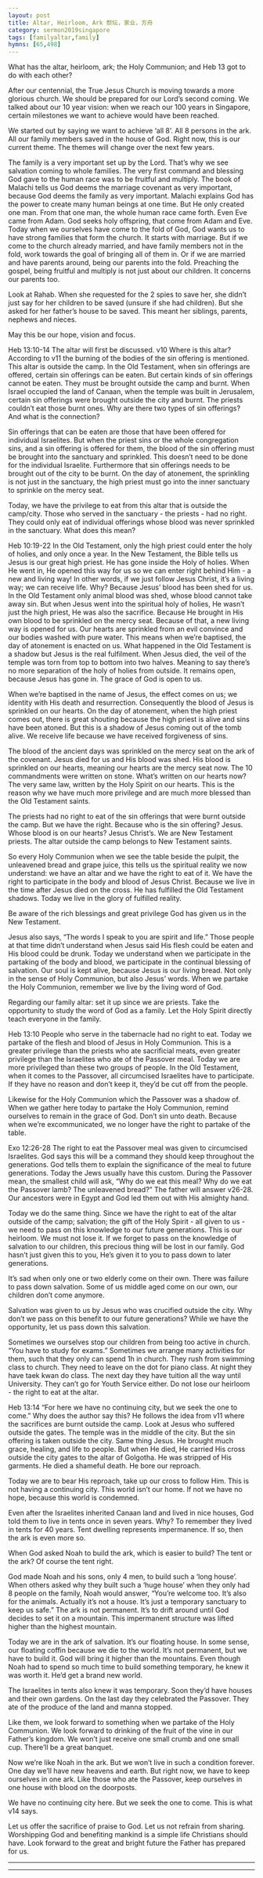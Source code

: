 ```yaml
---
layout: post
title: Altar, Heirloom, Ark 祭坛，家业，方舟
category: sermon2019singapore
tags: [familyaltar,family]
hymns: [65,498]
---
```


What has the altar, heirloom, ark; the Holy Communion; and Heb 13 got to do with each other?

After our centennial, the True Jesus Church is moving towards a more glorious church. We should be prepared for our Lord’s second coming. We talked about our 10 year vision: when we reach our 100 years in Singapore, certain milestones we want to achieve would have been reached. 

We started out by saying we want to achieve ‘all 8’. All 8 persons in the ark. All our family members saved in the house of God. Right now, this is our current theme. The themes will change over the next few years. 

The family is a very important set up by the Lord. That’s why we see salvation coming to whole families. The very first command and blessing God gave to the human race was to be fruitful and multiply. The book of Malachi tells us God deems the marriage covenant as very important, because God deems the family as very important. Malachi explains God has the power to create many human beings at one time. But He only created one man. From that one man, the whole human race came forth. Even Eve came from Adam. God seeks holy offspring, that come from Adam and Eve. Today when we ourselves have come to the fold of God, God wants us to have strong families that form the church. It starts with marriage. But if we come to the church already married, and have family members not in the fold, work towards the goal of bringing all of them in. Or if we are married and have parents around, being our parents into the fold. Preaching the gospel, being fruitful and multiply is not just about our children. It concerns our parents too. 

Look at Rahab. When she requested for the 2 spies to save her, she didn’t just say for her children to be saved (unsure if she had children). But she asked for her father’s house to be saved. This meant her siblings, parents, nephews and nieces.

May this be our hope, vision and focus.

Heb 13:10-14
The altar will first be discussed.
v10 Where is this altar? According to v11 the burning of the bodies of the sin offering is mentioned. This altar is outside the camp. In the Old Testament, when sin offerings are offered, certain sin offerings can be eaten. But certain kinds of sin offerings cannot be eaten. They must be brought outside the camp and burnt. When Israel occupied the land of Canaan, when the temple was built in Jerusalem, certain sin offerings were brought outside the city and burnt. The priests couldn’t eat those burnt ones. Why are there two types of sin offerings? And what is the connection?

Sin offerings that can be eaten are those that have been offered for individual Israelites. But when the priest sins or the whole congregation sins, and a sin offering is offered for them, the blood of the sin offering must be brought into the sanctuary and sprinkled. This doesn’t need to be done for the individual Israelite. Furthermore that sin offerings needs to be brought out of the city to be burnt. On the day of atonement, the sprinkling is not just in the sanctuary, the high priest must go into the inner sanctuary to sprinkle on the mercy seat. 

Today, we have the privilege to eat from this altar that is outside the camp/city. Those who served in the sanctuary - the priests - had no right. They could only eat of individual offerings whose blood was never sprinkled in the sanctuary. What does this mean?

Heb 10:19-22
In the Old Testament, only the high priest could enter the holy of holies, and only once a year. In the New Testament, the Bible tells us Jesus is our great high priest. He has gone inside the Holy of holies. When He went in, He opened this way for us so we can enter right behind Him - a new and living way! In other words, if we just follow Jesus Christ, it’s a living way; we can receive life. Why? Because Jesus’ blood has been shed for us. In the Old Testament only animal blood was shed, whose blood cannot take away sin. But when Jesus went into the spiritual holy of holies, He wasn’t just the high priest, He was also the sacrifice. Because He brought in His own blood to be sprinkled on the mercy seat. Because of that, a new living way is opened for us. Our hearts are sprinkled from an evil convince and our bodies washed with pure water. This means when we’re baptised, the day of atonement is enacted on us. What happened in the Old Testament is a shadow but Jesus is the real fulfilment. When Jesus died, the veil of the temple was torn from top to bottom into two halves. Meaning to say there’s no more separation of the holy of holies from outside. It remains open, because Jesus has gone in. The grace of God is open to us. 

When we’re baptised in the name of Jesus, the effect comes on us; we identity with His death and resurrection. Consequently the blood of Jesus is sprinkled on our hearts. On the day of atonement, when the high priest comes out, there is great shouting because the high priest is alive and sins have been atoned. But this is a shadow of Jesus coming out of the tomb alive. We receive life because we have received forgiveness of sins. 

The blood of the ancient days was sprinkled on the mercy seat on the ark of the covenant. Jesus died for us and His blood was shed. His blood is sprinkled on our hearts, meaning our hearts are the mercy seat now. The 10 commandments were written on stone. What’s written on our hearts now? The very same law, written by the Holy Spirit on our hearts. This is the reason why we have much more privilege and are much more blessed than the Old Testament saints. 

The priests had no right to eat of the sin offerings that were burnt outside the camp. But we have the right. Because who is the sin offering? Jesus. Whose blood is on our hearts? Jesus Christ’s. We are New Testament priests. The altar outside the camp belongs to New Testament saints. 

So every Holy Communion when we see the table beside the pulpit, the unleavened bread and grape juice, this tells us the spiritual reality we now understand: we have an altar and we have the right to eat of it. We have the right to participate in the body and blood of Jesus Christ. Because we live in the time after Jesus died on the cross. He has fulfilled the Old Testament shadows. Today we live in the glory of fulfilled reality. 

Be aware of the rich blessings and great privilege God has given us in the New Testament. 

Jesus also says, “The words I speak to you are spirit and life.” Those people at that time didn’t understand when Jesus said His flesh could be eaten and His blood could be drunk. Today we understand when we participate in the partaking of the body and blood, we participate in the continual blessing of salvation. Our soul is kept alive, because Jesus is our living bread. Not only in the sense of Holy Communion, but also Jesus’ words. When we partake the Holy Communion, remember we live by the living word of God. 

Regarding our family altar: set it up since we are priests. Take the opportunity to study the word of God as a family. Let the Holy Spirit directly teach everyone in the family. 

Heb 13:10
People who serve in the tabernacle had no right to eat. Today we partake of the flesh and blood of Jesus in Holy Communion. This is a greater privilege than the priests who ate sacrificial meats, even greater privilege than the Israelites who ate of the Passover meal. Today we are more privileged than these two groups of people. In the Old Testament, when it comes to the Passover, all circumcised Israelites have to participate. If they have no reason and don’t keep it, they’d be cut off from the people. 

Likewise for the Holy Communion which the Passover was a shadow of. When we gather here today to partake the Holy Communion, remind ourselves to remain in the grace of God. Don’t sin unto death. Because when we’re excommunicated, we no longer have the right to partake of the table. 

Exo 12:26-28
The right to eat the Passover meal was given to circumcised Israelites. God says this will be a command they should keep throughout the generations. God tells them to explain the significance of the meal to future generations. Today the Jews usually have this custom. During the Passover mean, the smallest child will ask, “Why do we eat this meal? Why do we eat the Passover lamb? The unleavened bread?” The father will answer v26-28. Our ancestors were in Egypt and God led them out with His almighty hand. 

Today we do the same thing. Since we have the right to eat of the altar outside of the camp; salvation; the gift of the Holy Spirit - all given to us - we need to pass on this knowledge to our future generations. This is our heirloom. We must not lose it. If we forget to pass on the knowledge of salvation to our children, this precious thing will be lost in our family. God hasn’t just given this to you, He’s given it to you to pass down to later generations. 

It’s sad when only one or two elderly come on their own. There was failure to pass down salvation. Some of us middle aged come on our own, our children don’t come anymore. 

Salvation was given to us by Jesus who was crucified outside the city. Why don’t we pass on this benefit to our future generations? While we have the opportunity, let us pass down this salvation.

Sometimes we ourselves stop our children from being too active in church. “You have to study for exams.” Sometimes we arrange many activities for them, such that they only can spend 1h in church. They rush from swimming class to church. They need to leave on the dot for piano class. At night they have taek kwan do class. The next day they have tuition all the way until University. They can’t go for Youth Service either. Do not lose our heirloom - the right to eat at the altar. 

Heb 13:14
“For here we have no continuing city, but we seek the one to come.”
Why does the author say this? He follows the idea from v11 where the sacrifices are burnt outside the camp. Look at Jesus who suffered outside the gates. The temple was in the middle of the city. But the sin offering is taken outside the city. Same thing Jesus. He brought much grace, healing, and life to people. But when He died, He carried His cross outside the city gates to the altar of Golgotha. He was stripped of His garments. He died a shameful death. He bore our reproach. 

Today we are to bear His reproach, take up our cross to follow Him. This is not having a continuing city. This world isn’t our home. If not we have no hope, because this world is condemned. 

Even after the Israelites inherited Canaan land and lived in nice houses, God told them to live in tents once in seven years. Why? To remember they lived in tents for 40 years. Tent dwelling represents impermanence. If so, then the ark is even more so. 

When God asked Noah to build the ark, which is easier to build? The tent or the ark? Of course the tent right. 

God made Noah and his sons, only 4 men, to build such a ‘long house’. When others asked why they built such a ‘huge house’ when they only had 8 people on the family, Noah would answer, “You’re welcome too. It’s also for the animals. Actually it’s not a house. It’s just a temporary sanctuary to keep us safe.” The ark is not permanent. It’s to drift around until God decides to set it on a mountain. This impermanent structure was lifted higher than the highest mountain. 

Today we are in the ark of salvation. It’s our floating house. In some sense, our floating coffin because we die to the world. It’s not permanent, but we have to build it. God will bring it higher than the mountains. Even though Noah had to spend so much time to build something temporary, he knew it was worth it. He’d get a brand new world. 

The Israelites in tents also knew it was temporary. Soon they’d have houses and their own gardens. On the last day they celebrated the Passover. They ate of the produce of the land and manna stopped.

Like them, we look forward to something when we partake of the Holy Communion. We look forward to drinking of the fruit of the vine in our Father’s kingdom. We won’t just receive one small crumb and one small cup. There’ll be a great banquet. 

Now we’re like Noah in the ark. But we won’t live in such a condition forever. One day we’ll have new heavens and earth. But right now, we have to keep ourselves in one ark. Like those who ate the Passover, keep ourselves in one house with blood on the doorposts. 

We have no continuing city here. But we seek the one to come. This is what v14 says. 

Let us offer the sacrifice of praise to God. Let us not refrain from sharing. Worshipping God and benefiting mankind is a simple life Christians should have. Look forward to the great and bright future the Father has prepared for us. 


----
****
